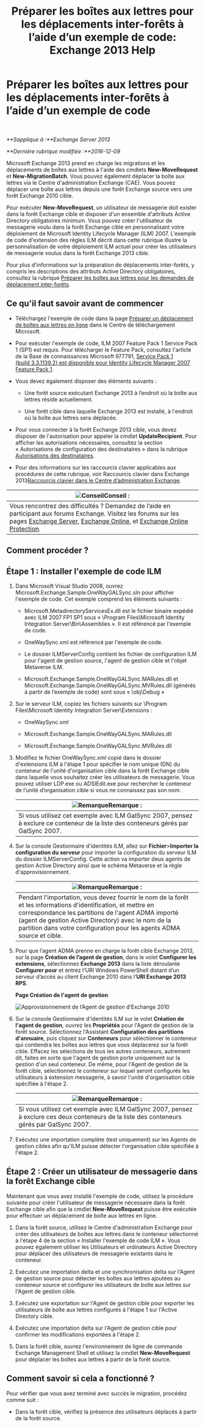 ﻿---
title: 'Préparer les boîtes aux lettres pour les déplacements inter-forêts à l’aide d’un exemple de code: Exchange 2013 Help'
TOCTitle: Préparer les boîtes aux lettres pour les déplacements inter-forêts à l’aide d’un exemple de code
ms:assetid: f35ac7a5-bb84-4653-b6d0-65906e93627b
ms:mtpsurl: https://technet.microsoft.com/fr-fr/library/Ee861124(v=EXCHG.150)
ms:contentKeyID: 50479560
ms.date: 04/24/2018
mtps_version: v=EXCHG.150
ms.translationtype: HT
---

# Préparer les boîtes aux lettres pour les déplacements inter-forêts à l’aide d’un exemple de code

 

_**Sapplique à :**Exchange Server 2013_

_**Dernière rubrique modifiée :**2016-12-09_

Microsoft Exchange 2013 prend en charge les migrations et les déplacements de boîtes aux lettres à l'aide des cmdlets **New-MoveRequest** et **New-MigrationBatch**. Vous pouvez également déplacer la boîte aux lettres via le Centre d'administration Exchange (CAE). Vous pouvez déplacer une boîte aux lettres depuis une forêt Exchange source vers une forêt Exchange 2010 cible.

Pour exécuter **New-MoveRequest**, un utilisateur de messagerie doit exister dans la forêt Exchange cible et disposer d'un ensemble d'attributs Active Directory obligatoires minimum. Vous pouvez créer l'utilisateur de messagerie voulu dans la forêt Exchange cible en personnalisant votre déploiement de Microsoft Identity Lifecycle Manager (ILM) 2007. L'exemple de code d'extension des règles ILM décrit dans cette rubrique illustre la personnalisation de votre déploiement ILM actuel pour créer les utilisateurs de messagerie voulus dans la forêt Exchange 2013 cible.

Pour plus d'informations sur la préparation de déplacements inter-forêts, y compris les descriptions des attributs Active Directory obligatoires, consultez la rubrique [Préparer les boîtes aux lettres pour les demandes de déplacement inter-forêts](prepare-mailboxes-for-cross-forest-move-requests-exchange-2013-help.md).

## Ce qu'il faut savoir avant de commencer

  - Téléchargez l'exemple de code dans la page [Préparer un déplacement de boîtes aux lettres en ligne](https://go.microsoft.com/fwlink/p/?linkid=177882) dans le Centre de téléchargement Microsoft.

  - Pour exécuter l'exemple de code, ILM 2007 Feature Pack 1 Service Pack 1 (SP1) est requis. Pour télécharger le Feature Pack, consultez l'article de la Base de connaissances Microsoft 977791, [Service Pack 1 (build 3.3.1139.2) est disponible pour Identity Lifecycle Manager 2007 Feature Pack 1](http://go.microsoft.com/fwlink/p/?linkid=3052%26kbid=977791).

  - Vous devez également disposer des éléments suivants :
    
      - Une forêt source exécutant Exchange 2013 à l’endroit où la boîte aux lettres réside actuellement.
    
      - Une forêt cible dans laquelle Exchange 2013 est installé, à l'endroit où la boîte aux lettres sera déplacée.

  - Pour vous connecter à la forêt Exchange 2013 cible, vous devez disposer de l'autorisation pour appeler la cmdlet **UpdateRecipient**. Pour afficher les autorisations nécessaires, consultez la section « Autorisations de configuration des destinataires » dans la rubrique [Autorisations des destinataires](recipients-permissions-exchange-2013-help.md).

  - Pour des informations sur les raccourcis clavier applicables aux procédures de cette rubrique, voir Raccourcis clavier dans Exchange 2013[Raccourcis clavier dans le Centre d’administration Exchange](keyboard-shortcuts-in-the-exchange-admin-center-exchange-online-protection-help.md).

<table>
<thead>
<tr class="header">
<th><img src="images/Bb125224.tip(EXCHG.150).gif" title="Conseil" alt="Conseil" />Conseil :</th>
</tr>
</thead>
<tbody>
<tr class="odd">
<td>Vous rencontrez des difficultés ? Demandez de l’aide en participant aux forums Exchange. Visitez les forums sur les pages <a href="https://go.microsoft.com/fwlink/p/?linkid=60612">Exchange Server</a>, <a href="https://go.microsoft.com/fwlink/p/?linkid=267542">Exchange Online</a>, et <a href="https://go.microsoft.com/fwlink/p/?linkid=285351">Exchange Online Protection</a>.</td>
</tr>
</tbody>
</table>


## Comment procéder ?

## Étape 1 : Installer l'exemple de code ILM

1.  Dans Microsoft Visual Studio 2008, ouvrez Microsoft.Exchange.Sample.OneWayGALSync.sln pour afficher l'exemple de code. Cet exemple comprend les éléments suivants :
    
      - Microsoft.MetadirectoryServicesEx.dll est le fichier binaire expédié avec ILM 2007 FP1 SP1 sous « \\Program Files\\Microsoft Identity Integration Server\\Bin\\Assemblies ». Il est référencé par l'exemple de code.
    
      - OneWaySync.xml est référencé par l'exemple de code.
    
      - Le dossier ILMServerConfig contient les fichier de configuration ILM pour l'agent de gestion source, l'agent de gestion cible et l'objet Metaverse ILM.
    
      - Microsoft.Exchange.Sample.OneWayGALSync.MARules.dll et Microsoft.Exchange.Sample.OneWayGALSync.MVRules.dll (générés à partir de l’exemple de code) sont sous « \\obj\\Debug »

2.  Sur le serveur ILM, copiez les fichiers suivants sur \\Program Files\\Microsoft Identity Integration Server\\Extensions :
    
      - OneWaySync.xml
    
      - Microsoft.Exchange.Sample.OneWayGALSync.MARules.dll
    
      - Microsoft.Exchange.Sample.OneWayGALSync.MVRules.dll

3.  Modifiez le fichier OneWaySync.xml copié dans le dossier d'extensions ILM à l'étape 1 pour spécifier le nom unique (DN) du conteneur de l'unité d'organisation cible dans la forêt Exchange cible dans laquelle vous souhaitez créer les utilisateurs de messagerie. Vous pouvez utiliser LDP.exe ou ADSIEdit.exe pour rechercher le conteneur de l’unité d’organisation cible si vous ne connaissez pas son nom.
    
    <table>
    <thead>
    <tr class="header">
    <th><img src="images/JJ159664.note(EXCHG.150).gif" title="Remarque" alt="Remarque" />Remarque :</th>
    </tr>
    </thead>
    <tbody>
    <tr class="odd">
    <td>Si vous utilisez cet exemple avec ILM GalSync 2007, pensez à exclure ce conteneur de la liste des conteneurs gérés par GalSync 2007.</td>
    </tr>
    </tbody>
    </table>


4.  Sur la console Gestionnaire d'identités ILM, allez sur **Fichier**\>**Importer la configuration du serveur** pour importer la configuration du serveur ILM du dossier ILMServerConfig. Cette action va importer deux agents de gestion Active Directory ainsi que le schéma Metaverse et la règle d'approvisionnement.
    
    <table>
    <thead>
    <tr class="header">
    <th><img src="images/JJ159664.note(EXCHG.150).gif" title="Remarque" alt="Remarque" />Remarque :</th>
    </tr>
    </thead>
    <tbody>
    <tr class="odd">
    <td>Pendant l'importation, vous devez fournir le nom de la forêt et les informations d'identification, et mettre en correspondance les partitions de l'agent ADMA importé (agent de gestion Active Directory) avec le nom de la partition dans votre configuration pour les agents ADMA source et cible.</td>
    </tr>
    </tbody>
    </table>


5.  Pour que l’agent ADMA prenne en charge la forêt cible Exchange 2013, sur la page **Création de l’agent de gestion**, dans le volet **Configurer les extensions**, sélectionnez **Exchange 2013** dans la liste déroulante **Configurer pour** et entrez l’URI Windows PowerShell distant d’un serveur d’accès au client Exchange 2010 dans l’**URI Exchange 2013 RPS**.
    
    **Page Création de l'agent de gestion**
    
    ![Approvisionnement de l’Agent de gestion d’Exchange 2010](images/Aa998597.8f403cda-e5e4-4edf-887f-c1ed46cee3f5(EXCHG.150).gif "Approvisionnement de l’Agent de gestion d’Exchange 2010")  

6.  Sur la console Gestionnaire d'identités ILM sur le volet **Création de l'agent de gestion**, ouvrez les **Propriétés** pour l'Agent de gestion de la forêt source. Sélectionnez l'Assistant **Configuration des partitions d'annuaire**, puis cliquez sur **Conteneurs** pour sélectionner le conteneur qui contiendra les boîtes aux lettres que vous déplacerez sur la forêt cible. Effacez les sélections de tous les autres conteneurs, autrement dit, faites en sorte que l'agent de gestion porte uniquement sur la gestion d'un seul conteneur. De même, pour l'Agent de gestion de la forêt cible, sélectionnez le conteneur sur lequel seront configurés les utilisateurs à extension messagerie, à savoir l'unité d'organisation cible spécifiée à l'étape 2.
    
    <table>
    <thead>
    <tr class="header">
    <th><img src="images/JJ159664.note(EXCHG.150).gif" title="Remarque" alt="Remarque" />Remarque :</th>
    </tr>
    </thead>
    <tbody>
    <tr class="odd">
    <td>Si vous utilisez cet exemple avec ILM GalSync 2007, pensez à exclure ces deux conteneurs de la liste des conteneurs gérés par GalSync 2007.</td>
    </tr>
    </tbody>
    </table>


7.  Exécutez une importation complète (test uniquement) sur les Agents de gestion cibles afin qu'ILM puisse détecter l'organisation cible spécifiée à l'étape 2.

## Étape 2 : Créer un utilisateur de messagerie dans la forêt Exchange cible

Maintenant que vous avez installé l'exemple de code, utilisez la procédure suivante pour créer l'utilisateur de messagerie nécessaire dans la forêt Exchange cible afin que la cmdlet **New-MoveRequest** puisse être exécutée pour effectuer un déplacement de boîte aux lettres en ligne.

1.  Dans la forêt source, utilisez le Centre d'administration Exchange pour créer des utilisateurs de boîtes aux lettres dans le conteneur sélectionné à l'étape 4 de la section « Installer l'exemple de code ILM ». Vous pouvez également utiliser les Utilisateurs et ordinateurs Active Directory pour déplacer des utilisateurs de messagerie existants dans le conteneur.

2.  Exécutez une importation delta et une synchronisation delta sur l'Agent de gestion source pour détecter les boîtes aux lettres ajoutées au conteneur source et configurer les utilisateurs de boîte aux lettres sur l'Agent de gestion cible.

3.  Exécutez une exportation sur l'Agent de gestion cible pour exporter les utilisateurs de boîte aux lettres configurés à l'étape 1 sur l'Active Directory cible.

4.  Exécutez une importation delta sur l'Agent de gestion cible pour confirmer les modifications exportées à l'étape 2.

5.  Dans la forêt cible, ouvrez l'environnement de ligne de commande Exchange Management Shell et utilisez la cmdlet **New-MoveRequest** pour déplacer les boîtes aux lettres à partir de la forêt source.

## Comment savoir si cela a fonctionné ?

Pour vérifier que vous avez terminé avec succès le migration, procédez comme suit :

  - Dans la forêt cible, vérifiez la présence des utilisateurs déplacés à partir de la forêt source.

